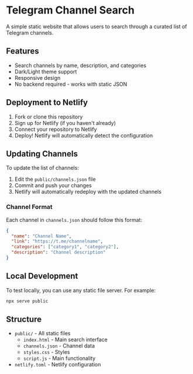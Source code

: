 # Telegram Channel Search

A simple static website that allows users to search through a curated list of Telegram channels.

## Features
- Search channels by name, description, and categories
- Dark/Light theme support
- Responsive design
- No backend required - works with static JSON

## Deployment to Netlify

1. Fork or clone this repository
2. Sign up for Netlify (if you haven't already)
3. Connect your repository to Netlify
4. Deploy! Netlify will automatically detect the configuration

## Updating Channels

To update the list of channels:

1. Edit the `public/channels.json` file
2. Commit and push your changes
3. Netlify will automatically redeploy with the updated channels

### Channel Format

Each channel in `channels.json` should follow this format:
```json
{
  "name": "Channel Name",
  "link": "https://t.me/channelname",
  "categories": ["category1", "category2"],
  "description": "Channel description"
}
```

## Local Development

To test locally, you can use any static file server. For example:
```bash
npx serve public
```

## Structure
- `public/` - All static files
  - `index.html` - Main search interface
  - `channels.json` - Channel data
  - `styles.css` - Styles
  - `script.js` - Main functionality
- `netlify.toml` - Netlify configuration 
